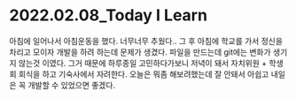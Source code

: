 # 2022.02.08_Today I Learn

아침에 일어나서 아침운동을 했다. 너무너무 추웠다.. 그 후 아침에 학교를 가서 정신을 차리고 모이자 개발을 하려 하는데 문제가 생겼다. 파일을 만드는데 git에는 변화가 생기지 않는것 이였다. 그거 때문에 하루종일 고민하다가보니 저녁이 돼서 자치위원 + 학생회 회식을 하고 기숙사에서 자려한다. 오늘은 뭐좀 해보려했는데 잘 안돼서 아쉽고 내일은 꼭 개발할 수 있었으면 좋겠다.